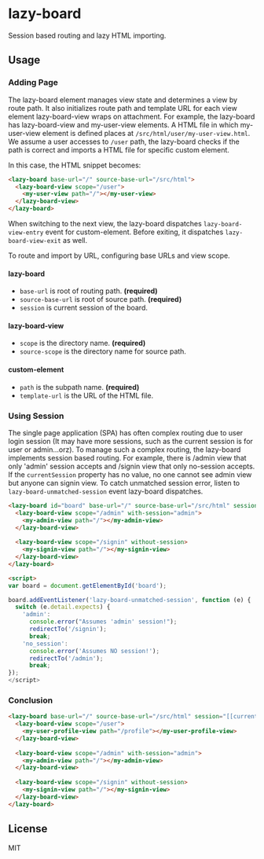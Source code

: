 # lazy-board

Session based routing and lazy HTML importing.

## Usage

### Adding Page

The lazy-board element manages view state and determines a view by route path. It also initializes route path and template URL for each view element lazy-board-view wraps on attachment.
For example, the lazy-board has lazy-board-view and my-user-view elements. A HTML file in which my-user-view element is defined places at `/src/html/user/my-user-view.html`. 
We assume a user accesses to `/user` path, the lazy-board checks if the path is correct and imports a HTML file for specific custom element.

In this case, the HTML snippet becomes:

```html
<lazy-board base-url="/" source-base-url="/src/html">
  <lazy-board-view scope="/user">
    <my-user-view path="/"></my-user-view>
  </lazy-board-view>
</lazy-board>
```

When switching to the next view, the lazy-board dispatches `lazy-board-view-entry` event for custom-element. Before exiting, it dispatches `lazy-board-view-exit` as well.

To route and import by URL, configuring base URLs and view scope.

#### lazy-board

 * `base-url` is root of routing path. **(required)**
 * `source-base-url` is root of source path.  **(required)**
 * `session` is current session of the board.
 
#### lazy-board-view

 * `scope` is the directory name. **(required)**
 * `source-scope` is the directory name for source path.
 
#### custom-element

 * `path` is the subpath name. **(required)**
 * `template-url` is the URL of the HTML file.

### Using Session

The single page application (SPA) has often complex routing due to user login session (It may have more sessions, such as the current session is for user or admin...orz). To manage such a complex routing, the lazy-board implements session based routing.
For example, there is /admin view that only 'admin' session accepts and /signin view that only no-session accepts. If the `currentSession` property has no value, no one cannot see admin view but anyone can signin view. To catch unmatched session error, listen to `lazy-board-unmatched-session` event lazy-board dispatches.

```html
<lazy-board id="board" base-url="/" source-base-url="/src/html" session="[[currentSession]]">
  <lazy-board-view scope="/admin" with-session="admin">
    <my-admin-view path="/"></my-admin-view>
  </lazy-board-view>
  
  <lazy-board-view scope="/signin" without-session>
    <my-signin-view path="/"></my-signin-view>
  </lazy-board-view>
</lazy-board>

<script>
var board = document.getElementById('board');

board.addEventListener('lazy-board-unmatched-session', function (e) {
  switch (e.detail.expects) {
    'admin':
      console.error("Assumes 'admin' session!");
      redirectTo('/signin');
      break;
    'no_session':
      console.error('Assumes NO session!');
      redirectTo('/admin');
      break;
});
</script>
```

### Conclusion

```html
<lazy-board base-url="/" source-base-url="/src/html" session="[[currentSession]]">
  <lazy-board-view scope="/user">
    <my-user-profile-view path="/profile"></my-user-profile-view>
  </lazy-board-view>
  
  <lazy-board-view scope="/admin" with-session="admin">
    <my-admin-view path="/"></my-admin-view>
  </lazy-board-view>
  
  <lazy-board-view scope="/signin" without-session>
    <my-signin-view path="/"></my-signin-view>
  </lazy-board-view>
</lazy-board>
```

## License

MIT
